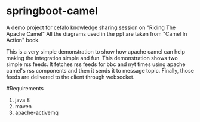 # springboot-camel

A demo project for cefalo knowledge sharing session on "Riding The Apache Camel"
All the diagrams used in the ppt are taken from "Camel In Action" book.

This is a very simple demonstration to show how apache camel can help making the integration simple
and fun. This demonstration shows two simple rss feeds. It fetches rss feeds for bbc and nyt times using
apache camel's rss components and then it sends it to message topic. Finally, those feeds are delivered
to the client through websocket.

#Requirements
1. java 8
2. maven
3. apache-activemq
